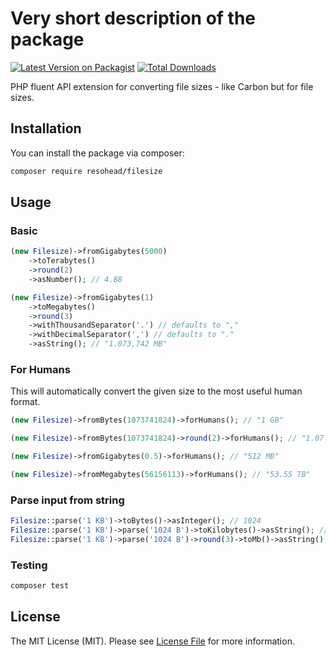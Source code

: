 # Very short description of the package

[![Latest Version on Packagist](https://img.shields.io/packagist/v/resohead/filesize.svg?style=flat-square)](https://packagist.org/packages/resohead/filesize)
[![Total Downloads](https://img.shields.io/packagist/dt/resohead/filesize.svg?style=flat-square)](https://packagist.org/packages/resohead/filesize)

PHP fluent API extension for converting file sizes - like Carbon but for file sizes.

## Installation

You can install the package via composer:

```bash
composer require resohead/filesize
```

## Usage

### Basic

```php
(new Filesize)->fromGigabytes(5000)
    ->toTerabytes()
    ->round(2)
    ->asNumber(); // 4.88

(new Filesize)->fromGigabytes(1)
    ->toMegabytes()
    ->round(3)
    ->withThousandSeparator('.') // defaults to ","
    ->withDecimalSeparator(',') // defaults to "."
    ->asString(); // "1.073,742 MB"
```

### For Humans
This will automatically convert the given size to the most useful human format.

```php
(new Filesize)->fromBytes(1073741824)->forHumans(); // "1 GB"

(new Filesize)->fromBytes(1073741824)->round(2)->forHumans(); // "1.07 GB"

(new Filesize)->fromGigabytes(0.5)->forHumans(); // "512 MB"

(new Filesize)->fromMegabytes(56156113)->forHumans(); // "53.55 TB"
```

### Parse input from string
``` php
Filesize::parse('1 KB')->toBytes()->asInteger(); // 1024
Filesize::parse('1 KB')->parse('1024 B')->toKilobytes()->asString(); // "1 KB"
Filesize::parse('1 KB')->parse('1024 B')->round(3)->toMb()->asString(); // "0.001 MB"
```

### Testing

``` bash
composer test
```

## License

The MIT License (MIT). Please see [License File](LICENSE.md) for more information.